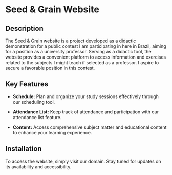 # Seed & Grain Website

## Description

The Seed & Grain website is a project developed as a didactic demonstration for a public contest I am participating in here in Brazil, aiming for a position as a university professor. Serving as a didactic tool, the website provides a convenient platform to access information and exercises related to the subjects I might teach if selected as a professor. I aspire to secure a favorable position in this contest.

## Key Features

- **Schedule:** Plan and organize your study sessions effectively through our scheduling tool.
  
- **Attendance List:** Keep track of attendance and participation with our attendance list feature.

- **Content:** Access comprehensive subject matter and educational content to enhance your learning experience.

## Installation

To access the website, simply visit our domain. Stay tuned for updates on its availability and accessibility.